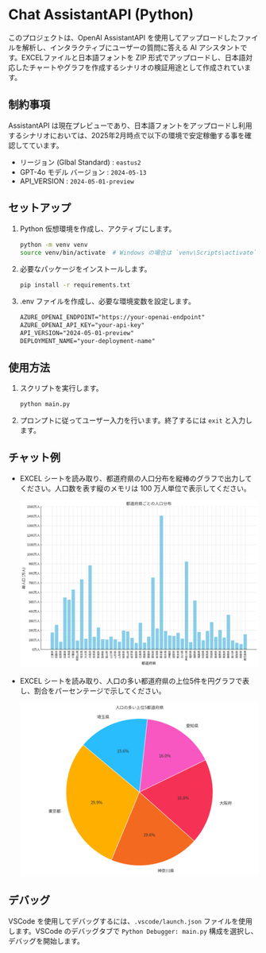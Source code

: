 # Chat AssistantAPI (Python)

このプロジェクトは、OpenAI AssistantAPI を使用してアップロードしたファイルを解析し、インタラクティブにユーザーの質問に答える AI アシスタントです。EXCELファイルと日本語フォントを ZIP 形式でアップロードし、日本語対応したチャートやグラフを作成するシナリオの検証用途として作成されています。

## 制約事項

AssistantAPI は現在プレビューであり、日本語フォントをアップロードし利用するシナリオにおいては、2025年2月時点で以下の環境で安定稼働する事を確認してています。

- リージョン (Glbal Standard) : `eastus2`
- GPT-4o モデル バージョン : `2024-05-13`
- API_VERSION : `2024-05-01-preview`

## セットアップ

1. Python 仮想環境を作成し、アクティブにします。

    ```sh
    python -m venv venv
    source venv/bin/activate  # Windows の場合は `venv\Scripts\activate`
    ```

2. 必要なパッケージをインストールします。

    ```sh
    pip install -r requirements.txt
    ```

3. .env ファイルを作成し、必要な環境変数を設定します。

    ```plaintext
    AZURE_OPENAI_ENDPOINT="https://your-openai-endpoint"
    AZURE_OPENAI_API_KEY="your-api-key"
    API_VERSION="2024-05-01-preview"
    DEPLOYMENT_NAME="your-deployment-name"
    ```

## 使用方法

1. スクリプトを実行します。

    ```sh
    python main.py
    ```

2. プロンプトに従ってユーザー入力を行います。終了するには `exit` と入力します。

## チャット例

- EXCEL シートを読み取り、都道府県の人口分布を縦棒のグラフで出力してください。人口数を表す縦のメモリは 100 万人単位で表示してください。

    ![都道府県の人口分布](./output_images/assistant-各都道府県の総人口.png)

- EXCEL シートを読み取り、人口の多い都道府県の上位5件を円グラフで表し、割合をパーセンテージで示してください。

    ![上位5件の円グラフ](./output_images/assistant-上位5件の円グラフ.png)

## デバッグ

VSCode を使用してデバッグするには、`.vscode/launch.json` ファイルを使用します。VSCode のデバッグタブで `Python Debugger: main.py` 構成を選択し、デバッグを開始します。